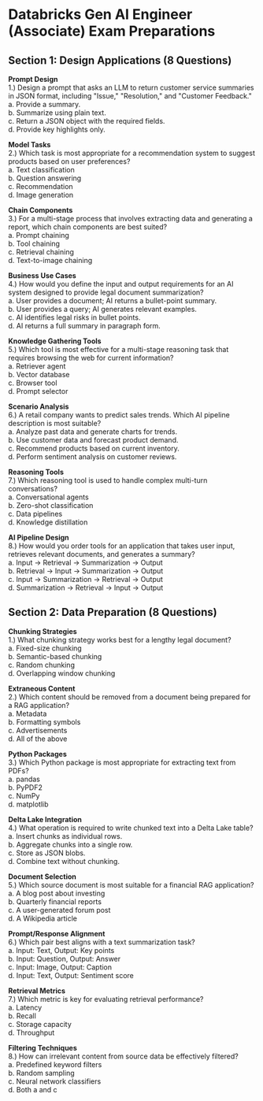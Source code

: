 # Databricks Gen AI Engineer (Associate) Exam Preparations

## **Section 1: Design Applications (8 Questions)**
**Prompt Design**\
1.) Design a prompt that asks an LLM to return customer service summaries in JSON format, including "Issue," "Resolution," and "Customer Feedback."\
a. Provide a summary.\
b. Summarize using plain text.\
c. Return a JSON object with the required fields.\
d. Provide key highlights only. 

**Model Tasks**\
2.) Which task is most appropriate for a recommendation system to suggest products based on user preferences?\
a. Text classification\
b. Question answering\
c. Recommendation\
d. Image generation

**Chain Components**\
3.) For a multi-stage process that involves extracting data and generating a report, which chain components are best suited?\
a. Prompt chaining\
b. Tool chaining\
c. Retrieval chaining\
d. Text-to-image chaining

**Business Use Cases**\
4.) How would you define the input and output requirements for an AI system designed to provide legal document summarization?\
a. User provides a document; AI returns a bullet-point summary.\
b. User provides a query; AI generates relevant examples.\
c. AI identifies legal risks in bullet points.\
d. AI returns a full summary in paragraph form.

**Knowledge Gathering Tools**\
5.) Which tool is most effective for a multi-stage reasoning task that requires browsing the web for current information?\
a. Retriever agent\
b. Vector database\
c. Browser tool\
d. Prompt selector

**Scenario Analysis**\
6.) A retail company wants to predict sales trends. Which AI pipeline description is most suitable?\
a. Analyze past data and generate charts for trends.\
b. Use customer data and forecast product demand.\
c. Recommend products based on current inventory.\
d. Perform sentiment analysis on customer reviews.

**Reasoning Tools**\
7.) Which reasoning tool is used to handle complex multi-turn conversations?\
a. Conversational agents\
b. Zero-shot classification\
c. Data pipelines\
d. Knowledge distillation

**AI Pipeline Design**\
8.) How would you order tools for an application that takes user input, retrieves relevant documents, and generates a summary?\
a. Input → Retrieval → Summarization → Output\
b. Retrieval → Input → Summarization → Output\
c. Input → Summarization → Retrieval → Output\
d. Summarization → Retrieval → Input → Output

## Section 2: Data Preparation (8 Questions)
**Chunking Strategies**\
1.) What chunking strategy works best for a lengthy legal document?\
a. Fixed-size chunking\
b. Semantic-based chunking\
c. Random chunking\
d. Overlapping window chunking

**Extraneous Content**\
2.) Which content should be removed from a document being prepared for a RAG application?\
a. Metadata\
b. Formatting symbols\
c. Advertisements\
d. All of the above

**Python Packages**\
3.) Which Python package is most appropriate for extracting text from PDFs?\
a. pandas\
b. PyPDF2\
c. NumPy\
d. matplotlib

**Delta Lake Integration**\
4.) What operation is required to write chunked text into a Delta Lake table?\
a. Insert chunks as individual rows.\
b. Aggregate chunks into a single row.\
c. Store as JSON blobs.\
d. Combine text without chunking.

**Document Selection**\
5.) Which source document is most suitable for a financial RAG application?\
a. A blog post about investing\
b. Quarterly financial reports\
c. A user-generated forum post\
d. A Wikipedia article

**Prompt/Response Alignment**\
6.) Which pair best aligns with a text summarization task?\
a. Input: Text, Output: Key points\
b. Input: Question, Output: Answer\
c. Input: Image, Output: Caption\
d. Input: Text, Output: Sentiment score

**Retrieval Metrics**\
7.) Which metric is key for evaluating retrieval performance?\
a. Latency\
b. Recall\
c. Storage capacity\
d. Throughput

**Filtering Techniques**\
8.) How can irrelevant content from source data be effectively filtered?\
a. Predefined keyword filters\
b. Random sampling\
c. Neural network classifiers\
d. Both a and c
